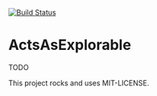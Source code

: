 [![Build Status](https://travis-ci.org/hiasinho/acts_as_explorable.svg?branch=develop)](https://travis-ci.org/hiasinho/acts_as_explorable)

# ActsAsExplorable

TODO

This project rocks and uses MIT-LICENSE.